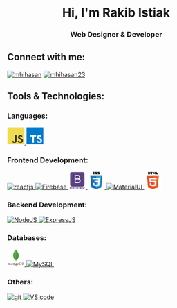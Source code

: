 <h1 align="center">Hi, I'm Rakib Istiak</h1>
<h3 align="center">Web Designer & Developer</h3>

<h2 align="left">Connect with me:</h2>
<p align="left">


<a href="https://www.linkedin.com/in/md-rakib-istiak-82243b1ba/" target="blank"><img align="center" src="https://raw.githubusercontent.com/rahuldkjain/github-profile-readme-generator/master/src/images/icons/Social/linked-in-alt.svg" alt="mhihasan" height="30" width="40" /></a>
<a href="https://www.facebook.com/aronno.avro" target="blank"><img align="center" src="https://raw.githubusercontent.com/rahuldkjain/github-profile-readme-generator/master/src/images/icons/Social/facebook.svg" alt="mhihasan23" height="30" width="40" /></a>
</p>

<h2 align="left">Tools & Technologies:</h2>
<h3 align="left">Languages:</h3>
<p align="left">
    <a href="https://developer.mozilla.org/en-US/docs/Web/JavaScript" target="_blank"><img src="https://raw.githubusercontent.com/devicons/devicon/master/icons/javascript/javascript-original.svg" alt="javascript" width="40" height="40"/> </a>
    <a href="https://www.typescriptlang.org/" target="_blank"> <img src="https://raw.githubusercontent.com/devicons/devicon/master/icons/typescript/typescript-original.svg"
alt="typescript" width="40" height="40"/> </a>
</p>

<h3 align="left">Frontend Development:</h3>
<p align="left">
    <a href="https://reactjs.org/" target="_blank"> <img
            src="https://cdn-icons-png.flaticon.com/512/1126/1126012.png"
            alt="reactjs" width="40" height="40"/> </a>
    <a href="https://firebase.google.com/" target="_blank"> <img
            src="https://icons-for-free.com/iconfiles/png/512/svg+developer+firebase+google+programming+icon-1320183319887802192.png"
            alt="Firebase" width="40" height="40"/> </a>
    <a href="https://getbootstrap.com" target="_blank"> <img
            src="https://raw.githubusercontent.com/devicons/devicon/master/icons/bootstrap/bootstrap-plain-wordmark.svg"
            alt="bootstrap" width="40" height="40"/> </a>
    <a href="https://www.w3schools.com/css/" target="_blank"> <img
            src="https://raw.githubusercontent.com/devicons/devicon/master/icons/css3/css3-original-wordmark.svg" alt="css3"
            width="40" height="40"/> </a>
    <a href="https://mui.com/" target="_blank"> <img
            src="https://res.cloudinary.com/practicaldev/image/fetch/s--nE92wrGu--/c_imagga_scale,f_auto,fl_progressive,h_720,q_auto,w_1280/https://thepracticaldev.s3.amazonaws.com/i/vb6ai56xqgpc0bcfn92y.png" alt="MaterialUI" width="40"
            height="40"/> </a>
    <a href="https://www.w3.org/html/" target="_blank"> <img
            src="https://raw.githubusercontent.com/devicons/devicon/master/icons/html5/html5-original-wordmark.svg"
            alt="html5" width="40" height="40"/> </a>
</p>

<h3 align="left">Backend Development:</h3>
<p align="left">
    <a href="https://nodejs.org/en/" target="_blank"> <img
            src="https://ih1.redbubble.net/image.1637717834.1604/pp,840x830-pad,1000x1000,f8f8f8.u1.jpg" alt="NodeJS"
            width="40" height="40"/> </a>
    <a href="https://expressjs.com/" target="_blank"> <img
            src="https://www.vectorlogo.zone/logos/expressjs/expressjs-icon.svg" alt="ExpressJS" width="40" height="40"/></a>
</p>


<h3 align="left">Databases:</h3>
<p align="left">
    <a href="https://www.mongodb.com/" target="_blank"> <img
            src="https://raw.githubusercontent.com/devicons/devicon/master/icons/mongodb/mongodb-original-wordmark.svg"
            alt="mongodb" width="40" height="40"/> </a>
     <a href="https://www.mysql.com/" target="_blank"> <img
            src="https://cdn-icons.flaticon.com/png/512/4248/premium/4248443.png?token=exp=1637520454~hmac=c1a7a6a19c77d0fd18e4369199c5081f" alt="MySQL" width="40" height="40"/></a>
</p>

<h3 align="left">Others:</h3>
<p align="left">
    <a href="https://git-scm.com/" target="_blank"> <img
            src="https://www.vectorlogo.zone/logos/git-scm/git-scm-icon.svg" alt="git" width="40" height="40"/> </a>
    <a href="https://code.visualstudio.com/" target="_blank"> <img
            src="https://upload.wikimedia.org/wikipedia/commons/thumb/2/2d/Visual_Studio_Code_1.18_icon.svg/2056px-Visual_Studio_Code_1.18_icon.svg.png" alt="VS code"
            width="40" height="40"/> </a>
</p>

